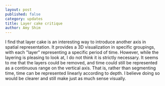 ```yaml
---
layout: post
published: false
category: updates
title: Layer cake critique
author: Amy Shim
---
```

I find that layer cake is an interesting way to introduce another axis in spatial representation. It provides a 3D visualization in specific groupings, with each "layer" representing a specific period of time. However, while the layering is pleasing to look at, I do not think it is strictly necessary. It seems to me that the layers could be removed, and time could still be represented as a continuous range on the vertical axis. That is, rather than segmenting time, time can be represented linearly according to depth. I believe doing so would be clearer and still make just as much sense visually.
